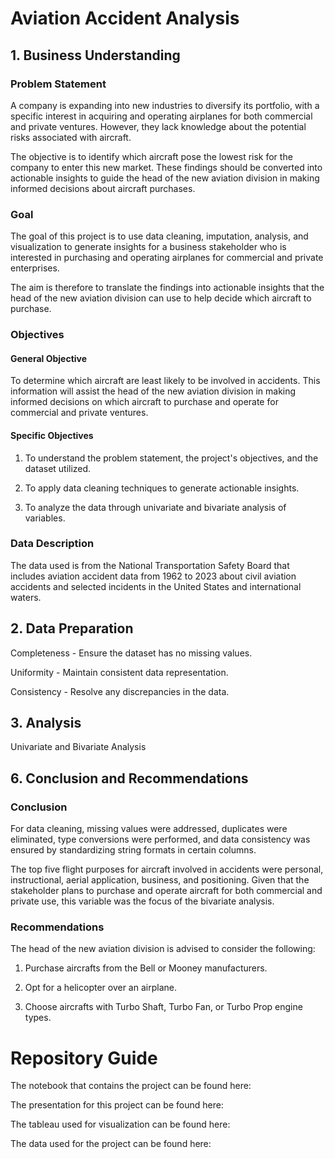 # Aviation Accident Analysis

## 1.  Business Understanding

### Problem Statement

A company is expanding into new industries to diversify its portfolio, with a specific interest in acquiring and operating airplanes for both commercial and private ventures. However, they lack knowledge about the potential risks associated with aircraft. 

The objective is to identify which aircraft pose the lowest risk for the company to enter this new market. These findings should be converted into actionable insights to guide the head of the new aviation division in making informed decisions about aircraft purchases.

### Goal

The goal of this project is to use data cleaning, imputation, analysis, and visualization to generate insights for a business stakeholder who is interested in purchasing and operating airplanes for commercial and private enterprises.

The aim is therefore to translate the findings into actionable insights that the head of the new aviation division can use to help decide which aircraft to purchase.

### Objectives

#### General Objective

To determine which aircraft are least likely to be involved in accidents. This information will assist the head of the new aviation division in making informed decisions on which aircraft to purchase and operate for commercial and private ventures.

#### Specific Objectives

1. To understand the problem statement, the project's objectives, and the dataset utilized.

2. To apply data cleaning techniques to generate actionable insights.

3. To analyze the data through univariate and bivariate analysis of variables.

### Data Description

The data used is from the National Transportation Safety Board that includes aviation accident data from 1962 to 2023 about civil aviation accidents and selected incidents in the United States and international waters.
 
## 2. Data Preparation

Completeness - Ensure the dataset has no missing values.

Uniformity - Maintain consistent data representation.

Consistency - Resolve any discrepancies in the data.


## 3. Analysis

Univariate and Bivariate Analysis

 
## 6. Conclusion and Recommendations

### Conclusion

For data cleaning, missing values were addressed, duplicates were eliminated, type conversions were performed, and data consistency was ensured by standardizing string formats in certain columns.

The top five flight purposes for aircraft involved in accidents were personal, instructional, aerial application, business, and positioning. Given that the stakeholder plans to purchase and operate aircraft for both commercial and private use, this variable was the focus of the bivariate analysis.

### Recommendations

The head of the new aviation division is advised to consider the following:

1. Purchase aircrafts from the Bell or Mooney manufacturers.

2. Opt for a helicopter over an airplane.

3. Choose aircrafts with Turbo Shaft, Turbo Fan, or Turbo Prop engine types.
 
 # Repository Guide

The notebook that contains the project can be found here: 

The presentation for this project can be found here:

The tableau used for visualization can be found here: 

The data used for the project can be found here: 
